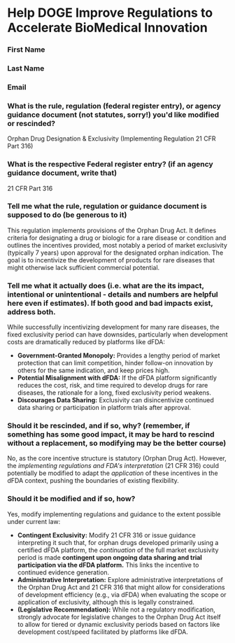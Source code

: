 # Help DOGE Improve Regulations to Accelerate BioMedical Innovation

### First Name

### Last Name

### Email

### What is the rule, regulation (federal register entry), or agency guidance document (not statutes, sorry!) you'd like modified or rescinded?

Orphan Drug Designation & Exclusivity (Implementing Regulation 21 CFR Part 316)

### What is the respective Federal register entry? (if an agency guidance document, write that)

21 CFR Part 316

### Tell me what the rule, regulation or guidance document is supposed to do (be generous to it)

This regulation implements provisions of the Orphan Drug Act. It defines criteria for designating a drug or biologic for a rare disease or condition and outlines the incentives provided, most notably a period of market exclusivity (typically 7 years) upon approval for the designated orphan indication. The goal is to incentivize the development of products for rare diseases that might otherwise lack sufficient commercial potential.

### Tell me what it actually does (i.e. what are the its impact, intentional or unintentional - details and numbers are helpful here even if estimates). If both good and bad impacts exist, address both.

While successfully incentivizing development for many rare diseases, the fixed exclusivity period can have downsides, particularly when development costs are dramatically reduced by platforms like dFDA:
*   **Government-Granted Monopoly:** Provides a lengthy period of market protection that can limit competition, hinder follow-on innovation by others for the same indication, and keep prices high.
*   **Potential Misalignment with dFDA:** If the dFDA platform significantly reduces the cost, risk, and time required to develop drugs for rare diseases, the rationale for a long, fixed exclusivity period weakens.
*   **Discourages Data Sharing:** Exclusivity can disincentivize continued data sharing or participation in platform trials after approval.

### Should it be rescinded, and if so, why? (remember, if something has some good impact, it may be hard to rescind without a replacement, so modifying may be the better course)

No, as the core incentive structure is statutory (Orphan Drug Act). However, the *implementing regulations and FDA's interpretation* (21 CFR 316) could potentially be modified to adapt the *application* of these incentives in the dFDA context, pushing the boundaries of existing flexibility.

### Should it be modified and if so, how?

Yes, modify implementing regulations and guidance to the extent possible under current law:
*   **Contingent Exclusivity:** Modify 21 CFR 316 or issue guidance interpreting it such that, for orphan drugs developed primarily using a certified dFDA platform, the *continuation* of the full market exclusivity period is made **contingent upon ongoing data sharing and trial participation via the dFDA platform.** This links the incentive to continued evidence generation.
*   **Administrative Interpretation:** Explore administrative interpretations of the Orphan Drug Act and 21 CFR 316 that might allow for considerations of development efficiency (e.g., via dFDA) when evaluating the scope or application of exclusivity, although this is legally constrained.
*   **(Legislative Recommendation):** While not a regulatory modification, strongly advocate for legislative changes to the Orphan Drug Act itself to allow for tiered or dynamic exclusivity periods based on factors like development cost/speed facilitated by platforms like dFDA. 